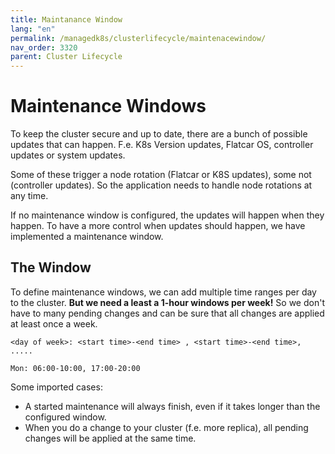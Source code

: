 ```yaml
---
title: Maintanance Window
lang: "en"
permalink: /managedk8s/clusterlifecycle/maintenacewindow/
nav_order: 3320
parent: Cluster Lifecycle
---
```

# Maintenance Windows

To keep the cluster secure and up to date, there are a bunch of possible updates that can happen. F.e. K8s Version updates, Flatcar OS, controller updates or system updates.

Some of these trigger a node rotation (Flatcar or K8S updates), some not (controller updates). So the application needs to handle node rotations at any time. 

If no maintenance window is configured, the updates will happen when they happen. To have a more control when updates should happen, we have implemented a maintenance window.


## The Window

To define maintenance windows, we can add multiple time ranges per day to the cluster. **But we need a least a 1-hour windows per week!**
So we don't have to many pending changes and can be sure that all changes are applied at least once a week.

```
<day of week>: <start time>-<end time> , <start time>-<end time>, .....

Mon: 06:00-10:00, 17:00-20:00
```

Some imported cases:
* A started maintenance will always finish, even if it takes longer than the configured window.
* When you do a change to your cluster (f.e. more replica), all pending changes will be applied at the same time.
